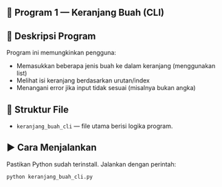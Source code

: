 ## 🧺 Program 1 — Keranjang Buah (CLI)

## 📌 Deskripsi Program
Program ini memungkinkan pengguna:
- Memasukkan beberapa jenis buah ke dalam keranjang (menggunakan list)
- Melihat isi keranjang berdasarkan urutan/index
- Menangani error jika input tidak sesuai (misalnya bukan angka)

## 📂 Struktur File
- `keranjang_buah_cli` — file utama berisi logika program.

## ▶️ Cara Menjalankan
Pastikan Python sudah terinstall. Jalankan dengan perintah:
```bash
python keranjang_buah_cli.py
